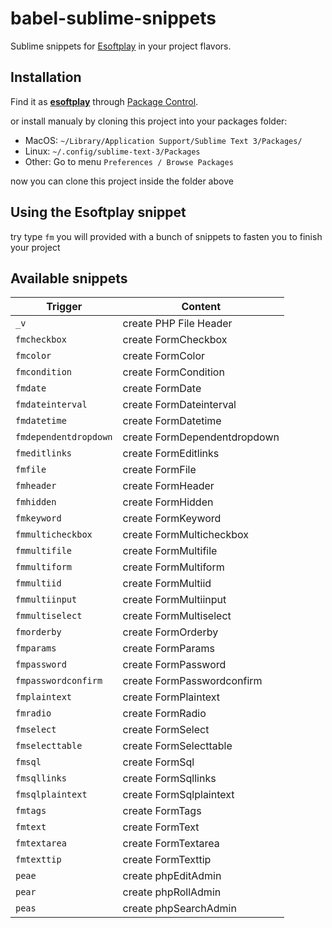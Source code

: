 # babel-sublime-snippets

Sublime snippets for [Esoftplay](http://dev.esoftplay.com) in your project flavors.

## Installation

Find it as [**esoftplay**](https://packagecontrol.io/packages/esoftplay) through [Package Control](https://packagecontrol.io/).

or install manualy by cloning this project into your packages folder:

* MacOS: `~/Library/Application Support/Sublime Text 3/Packages/`
* Linux: `~/.config/sublime-text-3/Packages`
* Other: Go to menu `Preferences / Browse Packages`

now you can clone this project inside the folder above

## Using the Esoftplay snippet

try type `fm` you will provided with a bunch of snippets to fasten you to finish your project

## Available snippets

| Trigger               | Content                      |
| --------------------- | ---------------------------- |
| `_v`                  | create PHP File Header       |
| `fmcheckbox`          | create FormCheckbox          |
| `fmcolor`             | create FormColor             |
| `fmcondition`         | create FormCondition         |
| `fmdate`              | create FormDate              |
| `fmdateinterval`      | create FormDateinterval      |
| `fmdatetime`          | create FormDatetime          |
| `fmdependentdropdown` | create FormDependentdropdown |
| `fmeditlinks`         | create FormEditlinks         |
| `fmfile`              | create FormFile              |
| `fmheader`            | create FormHeader            |
| `fmhidden`            | create FormHidden            |
| `fmkeyword`           | create FormKeyword           |
| `fmmulticheckbox`     | create FormMulticheckbox     |
| `fmmultifile`         | create FormMultifile         |
| `fmmultiform`         | create FormMultiform         |
| `fmmultiid`           | create FormMultiid           |
| `fmmultiinput`        | create FormMultiinput        |
| `fmmultiselect`       | create FormMultiselect       |
| `fmorderby`           | create FormOrderby           |
| `fmparams`            | create FormParams            |
| `fmpassword`          | create FormPassword          |
| `fmpasswordconfirm`   | create FormPasswordconfirm   |
| `fmplaintext`         | create FormPlaintext         |
| `fmradio`             | create FormRadio             |
| `fmselect`            | create FormSelect            |
| `fmselecttable`       | create FormSelecttable       |
| `fmsql`               | create FormSql               |
| `fmsqllinks`          | create FormSqllinks          |
| `fmsqlplaintext`      | create FormSqlplaintext      |
| `fmtags`              | create FormTags              |
| `fmtext`              | create FormText              |
| `fmtextarea`          | create FormTextarea          |
| `fmtexttip`           | create FormTexttip           |
| `peae`                | create phpEditAdmin          |
| `pear`                | create phpRollAdmin          |
| `peas`                | create phpSearchAdmin        |

